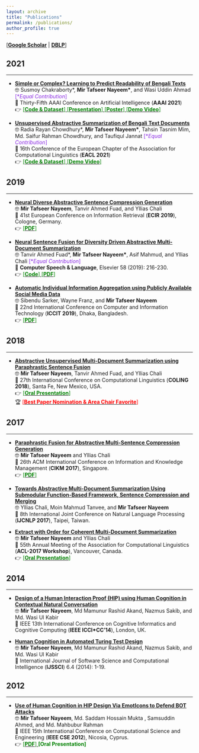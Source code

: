 ```yaml
---
layout: archive
title: "Publications"
permalink: /publications/
author_profile: true
---
```


[[**Google Scholar**](https://scholar.google.com/citations?hl=en&user=qoeylgEAAAAJ&view_op=list_works&sortby=pubdate) \| [**DBLP**](https://dblp.org/pid/125/2693.html)]

## 2021
-----------
* [**Simple or Complex? Learning to Predict Readability of Bengali Texts**](https://arxiv.org/abs/2012.07701)<br/>
🤓 Susmoy Chakraborty\*, **Mir Tafseer Nayeem\***, and Wasi Uddin Ahmad <span style ="color:BlueViolet"> [\**Equal Contribution*]</span> <br/>
📰 Thirty-Fifth AAAI Conference on Artificial Intelligence (**AAAI 2021**) <br/> 
👉 [<span style ="color:Green"> [**Code & Dataset**] </span>](https://github.com/tafseer-nayeem/BengaliReadability) [<span style ="color:Green"> [**Presentation**] </span>](https://tafseer-nayeem.github.io/files/AAAI2021/aaai2021_full.pdf) [<span style ="color:Green"> [**Poster**] </span>](https://tafseer-nayeem.github.io/files/AAAI2021/aaai2021_poster.pdf) [<span style ="color:Green"> [**Demo Video**] </span>](https://youtu.be/U05Pf9Y4tCQ)

* [**Unsupervised Abstractive Summarization of Bengali Text Documents**](https://arxiv.org/abs/2102.04490)<br/>
🤓 Radia Rayan Chowdhury\*, **Mir Tafseer Nayeem\***, Tahsin Tasnim Mim, Md. Saifur Rahman Chowdhury, and Taufiqul Jannat <span style ="color:BlueViolet"> [\**Equal Contribution*]</span> <br/>
📰 16th Conference of the European Chapter of the Association for Computational Linguistics (**EACL 2021**) <br/>
👉 [<span style ="color:Green"> [**Code & Dataset**] </span>](https://github.com/tafseer-nayeem/BengaliSummarization) [<span style ="color:Green"> [**Demo Video**] </span>](https://youtu.be/LrnskktiXcg)


## 2019
-----------
* [**Neural Diverse Abstractive Sentence Compression Generation**](https://link.springer.com/chapter/10.1007/978-3-030-15719-7_14)<br/>
🤓 **Mir Tafseer Nayeem**, Tanvir Ahmed Fuad, and Yllias Chali <br/>
📰 41st European Conference on Information Retrieval (**ECIR 2019**), Cologne, Germany. <br/>
👉 [<span style ="color:Green"> [**PDF**] </span>](https://tafseer-nayeem.github.io/files/ECIR_2019_paper.pdf)

* [**Neural Sentence Fusion for Diversity Driven Abstractive Multi-Document Summarization**](https://www.sciencedirect.com/science/article/pii/S0885230818303449) <br/>
🤓 Tanvir Ahmed Fuad\*, **Mir Tafseer Nayeem\***, Asif Mahmud, and Yllias Chali <span style ="color:BlueViolet"> [\**Equal Contribution*]</span> <br/>
📰 **Computer Speech & Language**, Elsevier 58 (2019): 216-230. <br/>
👉 [<span style ="color:Green"> [**Code**] </span>](https://github.com/tafseer-nayeem/NeuFuse-CSL2019) [<span style ="color:Green"> [**PDF**] </span>](https://tafseer-nayeem.github.io/files/CSL_Journal_2019.pdf) 

* [**Automatic Individual Information Aggregation using Publicly Available Social Media Data**](https://ieeexplore.ieee.org/document/9038402) <br/>
🤓 Sibendu Sarker, Wayne Franz, and **Mir Tafseer Nayeem** <br/>
📰 22nd International Conference on Computer and Information Technology (**ICCIT 2019**), Dhaka, Bangladesh. <br/>
👉 [<span style ="color:Green"> [**PDF**] </span>](https://tafseer-nayeem.github.io/files/ICCIT_2019_paper.pdf)


## 2018
-----------
* [**Abstractive Unsupervised Multi-Document Summarization using Paraphrastic Sentence Fusion**](http://aclweb.org/anthology/C18-1102) <br/>
🤓 **Mir Tafseer Nayeem**, Tanvir Ahmed Fuad, and Yllias Chali <br/>
📰 27th International Conference on Computational Linguistics (**COLING 2018**), Santa Fe, New Mexico, USA. <br/>
👉 [<span style ="color:Green"> [**Oral Presentation**] </span>](https://tafseer-nayeem.github.io/files/COLING_2018_Presentation.pdf) <br/>
🏆 [<span style="color:Red"> [**Best Paper Nomination & Area Chair Favorite**] </span>](http://coling2018.org/coling-2018-best-papers/)  


## 2017
-----------
* [**Paraphrastic Fusion for Abstractive Multi-Sentence Compression Generation**](https://dl.acm.org/citation.cfm?id=3133106) <br/>
🤓 **Mir Tafseer Nayeem** and Yllias Chali <br/>
📰 26th ACM International Conference on Information and Knowledge Management (**CIKM 2017**), Singapore. <br/>
👉 [<span style ="color:Green"> [**PDF**] </span>](https://tafseer-nayeem.github.io/files/CIKM_2017_paper.pdf)

* [**Towards Abstractive Multi-Document Summarization Using Submodular Function-Based Framework, Sentence Compression and Merging**](http://www.aclweb.org/anthology/I17-2071) <br/>
🤓 Yllias Chali, Moin Mahmud Tanvee, and **Mir Tafseer Nayeem** <br/>
📰 8th International Joint Conference on Natural Language Processing (**IJCNLP 2017**), Taipei, Taiwan.

* [**Extract with Order for Coherent Multi-Document Summarization**](http://www.aclweb.org/anthology/W17-2407) <br/>
🤓 **Mir Tafseer Nayeem** and Yllias Chali <br/>
📰 55th Annual Meeting of the Association for Computational Linguistics (**ACL-2017 Workshop**), Vancouver, Canada. <br/>
👉 [<span style ="color:Green"> [**Oral Presentation**] </span>](https://tafseer-nayeem.github.io/files/ACL_Workshop_2017_Presentation.pdf)


## 2014
-----------
* [**Design of a Human Interaction Proof (HIP) using Human Cognition in Contextual Natural Conversation**](https://ieeexplore.ieee.org/document/6921454/) <br/>
🤓 **Mir Tafseer Nayeem**, Md Mamunur Rashid Akand, Nazmus Sakib, and Md. Wasi Ul Kabir <br/>
📰 IEEE 13th International Conference on Cognitive Informatics and Cognitive Computing (**IEEE ICCI*CC’14**), London, UK.

* [**Human Cognition in Automated Turing Test Design**](https://dl.acm.org/citation.cfm?id=2807119) <br/>
🤓 **Mir Tafseer Nayeem**, Md Mamunur Rashid Akand, Nazmus Sakib, and Md. Wasi Ul Kabir <br/>
📰 International Journal of Software Science and Computational Intelligence (**IJSSCI**) 6.4 (2014): 1-19.


## 2012
-----------
* [**Use of Human Cognition in HIP Design Via EmotIcons to Defend BOT Attacks**](https://ieeexplore.ieee.org/document/6417291/) <br/>
🤓 **Mir Tafseer Nayeem**, Md. Saddam Hossain Mukta , Samsuddin Ahmed, and Md. Mahbubur Rahman <br/>
📰 IEEE 15th International Conference on Computational Science and Engineering (**IEEE CSE 2012**), Nicosia, Cyprus. <br/>
👉 [<span style ="color:Green"> [**PDF**] </span>](https://tafseer-nayeem.github.io/files/IEEE_CSE12_paper.pdf) <span style ="color:Green"> **[Oral Presentation]** </span>